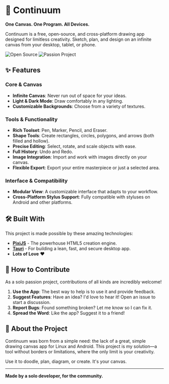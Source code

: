 # 🎨 Continuum

**One Canvas. One Program. All Devices.**

Continuum is a free, open-source, and cross-platform drawing app designed for limitless creativity. Sketch, plan, and design on an infinite canvas from your desktop, tablet, or phone.

![Open Source](https://img.shields.io/badge/Open%20Source-Yes-brightgreen) ![Passion Project](https://img.shields.io/badge/%F0%9F%92%96-Passion%20Project-ff69b4)

## ✨ Features

### Core & Canvas
- **Infinite Canvas**: Never run out of space for your ideas.
- **Light & Dark Mode**: Draw comfortably in any lighting.
- **Customizable Backgrounds**: Choose from a variety of textures.

### Tools & Functionality
- **Rich Toolset**: Pen, Marker, Pencil, and Eraser.
- **Shape Tools**: Create rectangles, circles, polygons, and arrows (both filled and hollow).
- **Precise Editing**: Select, rotate, and scale objects with ease.
- **Full History**: Undo and Redo.
- **Image Integration**: Import and work with images directly on your canvas.
- **Flexible Export**: Export your entire masterpiece or just a selected area.

### Interface & Compatibility
- **Modular View**: A customizable interface that adapts to your workflow.
- **Cross-Platform Stylus Support**: Fully compatible with styluses on Android and other platforms.

## 🛠️ Built With

This project is made possible by these amazing technologies:
- [**PixiJS**](https://pixijs.com/) - The powerhouse HTML5 creation engine.
- [**Tauri**](https://tauri.app/) - For building a lean, fast, and secure desktop app.
- **Lots of Love** ❤️

## 🤝 How to Contribute

As a solo passion project, contributions of all kinds are incredibly welcome!

1. **Use the App**: The best way to help is to use it and provide feedback.
2. **Suggest Features**: Have an idea? I'd love to hear it! Open an issue to start a discussion.
3. **Report Bugs**: Found something broken? Let me know so I can fix it.
4. **Spread the Word**: Like the app? Suggest it to a friend!

## 📖 About the Project

Continuum was born from a simple need: the lack of a great, simple drawing canvas app for Linux and Android. This project is my solution—a tool without borders or limitations, where the only limit is your creativity.

Use it to doodle, plan, diagram, or create. It's your canvas.

---
**Made by a solo developer, for the community.**